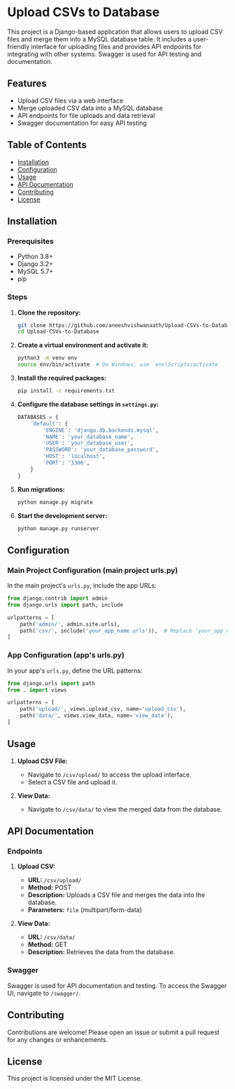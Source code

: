 # Upload CSVs to Database

This project is a Django-based application that allows users to upload CSV files and merge them into a MySQL database table. It includes a user-friendly interface for uploading files and provides API endpoints for integrating with other systems. Swagger is used for API testing and documentation.

## Features

- Upload CSV files via a web interface
- Merge uploaded CSV data into a MySQL database
- API endpoints for file uploads and data retrieval
- Swagger documentation for easy API testing

## Table of Contents

- [Installation](#installation)
- [Configuration](#configuration)
- [Usage](#usage)
- [API Documentation](#api-documentation)
- [Contributing](#contributing)
- [License](#license)

## Installation

### Prerequisites

- Python 3.8+
- Django 3.2+
- MySQL 5.7+
- pip

### Steps

1. **Clone the repository:**

    ```bash
    git clone https://github.com/aneeshvishwanaath/Upload-CSVs-to-Database.git
    cd Upload-CSVs-to-Database
    ```

2. **Create a virtual environment and activate it:**

    ```bash
    python3 -m venv env
    source env/bin/activate  # On Windows, use `env\Scripts\activate`
    ```

3. **Install the required packages:**

    ```bash
    pip install -r requirements.txt
    ```

4. **Configure the database settings in `settings.py`:**

    ```python
    DATABASES = {
        'default': {
            'ENGINE': 'django.db.backends.mysql',
            'NAME': 'your_database_name',
            'USER': 'your_database_user',
            'PASSWORD': 'your_database_password',
            'HOST': 'localhost',
            'PORT': '3306',
        }
    }
    ```

5. **Run migrations:**

    ```bash
    python manage.py migrate
    ```

6. **Start the development server:**

    ```bash
    python manage.py runserver
    ```

## Configuration

### Main Project Configuration (main project urls.py)

In the main project's `urls.py`, include the app URLs:

```python
from django.contrib import admin
from django.urls import path, include

urlpatterns = [
    path('admin/', admin.site.urls),
    path('csv/', include('your_app_name.urls')),  # Replace 'your_app_name' with your app's name
]
```

### App Configuration (app's urls.py)

In your app's `urls.py`, define the URL patterns:

```python
from django.urls import path
from . import views

urlpatterns = [
    path('upload/', views.upload_csv, name='upload_csv'),
    path('data/', views.view_data, name='view_data'),
]
```

## Usage

1. **Upload CSV File:**
   - Navigate to `/csv/upload/` to access the upload interface.
   - Select a CSV file and upload it.

2. **View Data:**
   - Navigate to `/csv/data/` to view the merged data from the database.

## API Documentation

### Endpoints

1. **Upload CSV:**
   - **URL:** `/csv/upload/`
   - **Method:** POST
   - **Description:** Uploads a CSV file and merges the data into the database.
   - **Parameters:** `file` (multipart/form-data)

2. **View Data:**
   - **URL:** `/csv/data/`
   - **Method:** GET
   - **Description:** Retrieves the data from the database.

### Swagger

Swagger is used for API documentation and testing. To access the Swagger UI, navigate to `/swagger/`.

## Contributing

Contributions are welcome! Please open an issue or submit a pull request for any changes or enhancements.

## License

This project is licensed under the MIT License.
